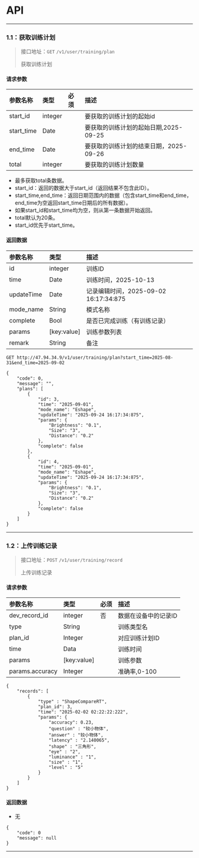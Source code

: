 # API
---

### 1.1：获取训练计划
> 接口地址：`GET` `/v1/user/training/plan`
>
>获取训练计划
>

#### 请求参数

| 参数名称 | 类型  | 必须 | 描述 |
| :--- |:---|:---| :--- |
| start_id | integer | | 要获取的训练计划的起始id |
| start_time | Date | | 要获取的训练计划的起始日期,2025-09-25 |
| end_time | Date | | 要获取的训练计划的结束日期，2025-09-26 |
| total | integer | | 要获取的训练计划数量 |

- 最多获取total条数据。
- start_id：返回的数据大于start_id（返回结果不包含此ID）。
- start_time,end_time：返回日期范围内的数据（包含start_time和end_time，end_time为空返回start_time日期后的所有数据）。
- 如果start_id和start_time均为空，则从第一条数据开始返回。
- total默认为20条。
- start_id优先于start_time。

#### 返回数据

| 参数名称 | 类型 | 描述 |
| :--- |:---| :--- |
| id | integer | 训练ID |
| time | Date | 训练时间，2025-10-13 |
| updateTime | Date | 记录编辑时间，2025-09-02 16:17:34:875 |
| mode_name | String | 模式名称 |
| complete | Bool | 是否已完成训练（有训练记录） |
| params | [key:value] | 训练参数列表 |
| remark | String | 备注 |

```
GET http://47.94.34.9/v1/user/training/plan?start_time=2025-08-31&end_time=2025-09-02

{
    "code": 0,
    "message": "",
    "plans": [
        {
            "id": 3,
            "time": "2025-09-01",
            "mode_name": "Eshape",
            "updateTime": "2025-09-24 16:17:34:875",
            "params": {
                "Brightness": "0.1",
                "Size": "3",
                "Distance": "0.2"
            },
            "complete": false
        },
        {
            "id": 4,
            "time": "2025-09-01",
            "mode_name": "Eshape",
            "updateTime": "2025-09-24 16:17:34:875",
            "params": {
                "Brightness": "0.1",
                "Size": "3",
                "Distance": "0.2"
            },
            "complete": false
        }
    ]
}
```


---

### 1.2：上传训练记录
> 接口地址：`POST` `/v1/user/training/record`
>
>上传训练记录
>

#### 请求参数

| 参数名称 | 类型  | 必须 | 描述 |
| :--- |:---|:---| :--- |
| dev_record_id | integer | 否 | 数据在设备中的记录ID |
| type | String | | 训练类型名 |
| plan_id | Integer | | 对应训练计划ID |
| time | Data | | 训练时间 |
| params | [key:value] | | 训练参数 |
| params.accuracy | Integer | | 准确率,0-100 |

```
{
    "records": [
        {
            "type" : "ShapeCompareRT",
            "plan_id": 3,
            "time": "2025-02-02 02:22:22:222",
            "params": {
                "accuracy": 0.23,
                "question" : "较小物体",
                "answer" : "较小物体",
                "latency" : "2.140065",
                "shape" : "三角形",
                "eye" : "2",
                "luminance" : "1",
                "size" : "1",
                "level" : "5"
            }
        }
    ]
}
```

#### 返回数据

- 无

```
{
    "code": 0
    "message": null
}
```

---


